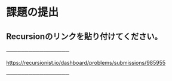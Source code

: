 # 課題の提出

## Recursionのリンクを貼り付けてください。
<!-- 提出は、https://www.notion.so/1c08849c098e80618cadda6f590ed5b0?pvs=4 を参考に -->
─────────────────
<!-- この下にリンクを貼り付けてファイルを保存してください。 -->
https://recursionist.io/dashboard/problems/submissions/985955
<!-- この上にリンクを貼り付けてファイルを保存してください。 -->
─────────────────